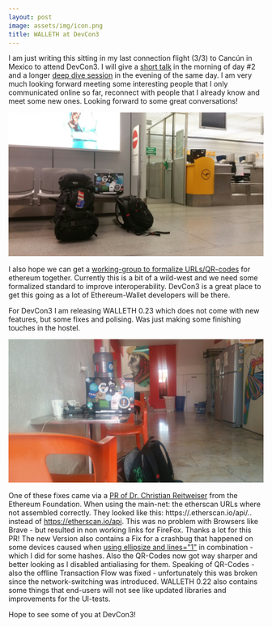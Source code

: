 ```yaml
---
layout: post
image: assets/img/icon.png
title: WALLETH at DevCon3
---
```


I am just writing this sitting in my last connection flight (3/3) to Cancún in Mexico to attend DevCon3. I will give a [short talk](https://ethereumfoundation.org/devcon3/sessions/introduction-to-walleth-the-ethereum-android-wallet) in the morning of day #2 and a longer [deep dive session](https://ethereumfoundation.org/devcon3/sessions/deep-dive-into-walleth-the-ethereum-android-wallet/) in the evening of the same day. I am very much looking forward meeting some interesting people that I only communicated online so far, reconnect with people that I already know and meet some new ones. Looking forward to some great conversations!


![](/assets/img/news/cancun_flight.jpg)

I also hope we can get a [working-group to formalize URLs/QR-codes](https://github.com/ethereum/EIPs/pull/681#issuecomment-340258656) for ethereum together. Currently this is a bit of a wild-west and we need some formalized standard to improve interoperability. DevCon3 is a great place to get this going as a lot of Ethereum-Wallet developers will be there.

For DevCon3 I am releasing WALLETH 0.23 which does not come with new features, but some fixes and polising. Was just making some finishing touches in the hostel.

![](/assets/img/news/cancun_hostel.jpg)

 One of these fixes came via a [PR of Dr. Christian Reitweiser](https://github.com/walleth/walleth/pull/73) from the Ethereum Foundation. When using the main-net: the etherscan URLs where not assembled correctly. They looked like this: https://.etherscan.io/api/.. instead of https://etherscan.io/api. This was no problem with Browsers like Brave - but resulted in non working links for FireFox. Thanks a lot for this PR!
The new Version also contains a Fix for a crashbug that happened on some devices caused when [using ellipsize and lines="1"](https://issuetracker.google.com/issues/36950033) in combination - which I did for some hashes. Also the QR-Codes now got way sharper and better looking as I disabled antialiasing for them. Speaking of QR-Codes - also the offline Transaction Flow was fixed - unfortunately this was broken since the network-switching was introduced.
WALLETH 0.22 also contains some things that end-users will not see like updated libraries and improvements for the UI-tests.

Hope to see some of you at DevCon3!
